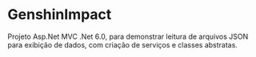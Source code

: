 # GenshinImpact
Projeto Asp.Net MVC .Net 6.0, para demonstrar leitura de arquivos JSON para exibição de dados, com criação de serviços e classes abstratas.

